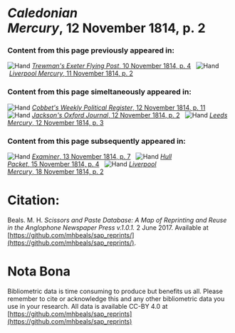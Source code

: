 # *Caledonian Mercury*, 12 November 1814, p. 2  
  
### Content from this page previously appeared in:  
![Hand](http://scissorsandpaste.net/wp-content/uploads/2017/06/smallhandpointer.png) [*Trewman's Exeter Flying Post*, 10 November 1814, p. 4](https://mhbeals.github.io/sap_html/Trewman's-Exeter-Flying-Post/Trewman's-Exeter-Flying-Post-10-November-1814-p-4)  
![Hand](http://scissorsandpaste.net/wp-content/uploads/2017/06/smallhandpointer.png) [*Liverpool Mercury*, 11 November 1814, p. 2](https://mhbeals.github.io/sap_html/Liverpool-Mercury/Liverpool-Mercury-11-November-1814-p-2)  
  
### Content from this page simeltaneously appeared in:  
![Hand](http://scissorsandpaste.net/wp-content/uploads/2017/06/smallhandpointer.png) [*Cobbet's Weekly Political Register*, 12 November 1814, p. 11](https://mhbeals.github.io/sap_html/Cobbet's-Weekly-Political-Register/Cobbet's-Weekly-Political-Register-12-November-1814-p-11)  
![Hand](http://scissorsandpaste.net/wp-content/uploads/2017/06/smallhandpointer.png) [*Jackson's Oxford Journal*, 12 November 1814, p. 2](https://mhbeals.github.io/sap_html/Jackson's-Oxford-Journal/Jackson's-Oxford-Journal-12-November-1814-p-2)  
![Hand](http://scissorsandpaste.net/wp-content/uploads/2017/06/smallhandpointer.png) [*Leeds Mercury*, 12 November 1814, p. 3](https://mhbeals.github.io/sap_html/Leeds-Mercury/Leeds-Mercury-12-November-1814-p-3)  
  
### Content from this page subsequently appeared in:  
![Hand](http://scissorsandpaste.net/wp-content/uploads/2017/06/smallhandpointer.png) [*Examiner*, 13 November 1814, p. 7](https://mhbeals.github.io/sap_html/Examiner/Examiner-13-November-1814-p-7)  
![Hand](http://scissorsandpaste.net/wp-content/uploads/2017/06/smallhandpointer.png) [*Hull Packet*, 15 November 1814, p. 4](https://mhbeals.github.io/sap_html/Hull-Packet/Hull-Packet-15-November-1814-p-4)  
![Hand](http://scissorsandpaste.net/wp-content/uploads/2017/06/smallhandpointer.png) [*Liverpool Mercury*, 18 November 1814, p. 2](https://mhbeals.github.io/sap_html/Liverpool-Mercury/Liverpool-Mercury-18-November-1814-p-2)  


# Citation: 

Beals. M. H. *Scissors and Paste Database: A Map of Reprinting and Reuse in the Anglophone Newspaper Press v.1.0.1.* 2 June 2017. Available at [https://github.com/mhbeals/sap_reprints/](https://github.com/mhbeals/sap_reprints/). 

# Nota Bona

Bibliometric data is time consuming to produce but benefits us all. Please remember to cite or acknowledge this and any other bibliometric data you use in your research. All data is available CC-BY 4.0 at [https://github.com/mhbeals/sap_reprints](https://github.com/mhbeals/sap_reprints)